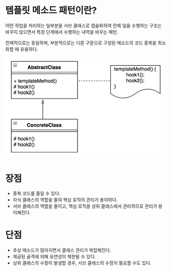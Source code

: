 # 템플릿 메소드 패턴이란?
어떤 작업을 처리하는 일부분을 서브 클래스로 캡슐화하여 전체 일을 수행하는 구조는 바꾸지 않으면서 특정 단계에서 수행하는 내역을 바꾸는 패턴.

전체적으로는 동일하며, 부분적으로는 다른 구문으로 구성된 메소드의 코드 중복을 최소화할 때 유용하다.

![img.png](img.png)

# 장점
- 중복 코드를 줄일 수 있다.
- 자식 클래스의 역할을 줄여 핵심 로직의 관리가 용이하다.
- 서브 클래스의 역할을 줄이고, 핵심 로직을 상위 클래스에서 관리하므로 관리가 용이해진다.
# 단점
- 추상 메소드가 많아지면서 클래스 관리가 복잡해진다.
- 제공된 골격에 의해 유연성이 제한될 수 있다.
- 상위 클래스의 수정이 발생할 경우, 서브 클래스의 수정이 필요할 수도 있다.